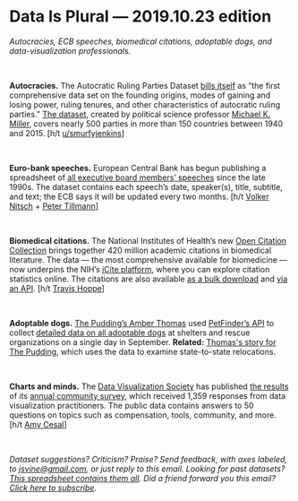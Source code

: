 Data Is Plural — 2019.10.23 edition
===================================

*Autocracies, ECB speeches, biomedical citations, adoptable dogs, and data-visualization professionals.*

&nbsp;

**Autocracies.** The Autocratic Ruling Parties Dataset [bills itself](https://journals.sagepub.com/doi/full/10.1177/0022002719876000) as “the first comprehensive data set on the founding origins, modes of gaining and losing power, ruling tenures, and other characteristics of autocratic ruling parties.” [The dataset](https://sites.google.com/site/mkmtwo/data), created by political science professor [Michael K. Miller](https://sites.google.com/site/mkmtwo/home), covers nearly 500 parties in more than 150 countries between 1940 and 2015. [h/t [u/smurfyjenkins](https://www.reddit.com/r/datasets/comments/dgve6r/new_dataset_on_all_autocratic_ruling_parties/)]

&nbsp;

**Euro-bank speeches.** European Central Bank has begun publishing a spreadsheet of [all executive board members’ speeches](https://www.ecb.europa.eu/press/key/html/downloads.en.html) since the late 1990s. The dataset contains each speech’s date, speaker(s), title, subtitle, and text; the ECB says it will be updated every two months. [h/t [Volker Nitsch](https://twitter.com/nitschv/status/1184048455741857793) + [Peter Tillmann](https://twitter.com/peterhtillmann/status/1183833071050727430)]

&nbsp;

**Biomedical citations.** The National Institutes of Health’s new [Open Citation Collection](https://journals.plos.org/plosbiology/article?id=10.1371/journal.pbio.3000385) brings together 420 million academic citations in biomedical literature. The data — the most comprehensive available for biomedicine — now underpins the NIH’s [iCite platform](https://icite.od.nih.gov/), where you can explore citation statistics online. The citations are also available [as a bulk download](https://doi.org/10.35092/yhjc.c.4586573) and [via an API](https://icite.od.nih.gov/api). [h/t [Travis Hoppe](https://twitter.com/metasemantic/status/1182358118564450304)]

&nbsp;

**Adoptable dogs.** [The Pudding’s Amber Thomas](https://pudding.cool/author/amber-thomas/) used [PetFinder’s API](https://www.petfinder.com/developers/api-docs) to collect [detailed data on all adoptable dogs](https://github.com/the-pudding/data/tree/master/dog-shelters) at shelters and rescue organizations on a single day in September. **Related:** [Thomas's story for The Pudding](https://pudding.cool/2019/10/shelters/), which uses the data to examine state-to-state relocations.

&nbsp;

**Charts and minds.** The [Data Visualization Society](https://www.datavisualizationsociety.com/) has published [the results](https://github.com/data-visualization-society/data_visualization_survey) of its [annual community survey](https://docs.google.com/forms/d/e/1FAIpQLSe-CMHrt1gYOxO9Tdk6cjyLIpJnAJMDjS94OBDHi6YU2g3sBA/viewform), which received 1,359 responses from data visualization practitioners. The public data contains answers to 50 questions on topics such as compensation, tools, community, and more. [h/t [Amy Cesal](https://www.amycesal.com/)]

&nbsp;

*Dataset suggestions? Criticism? Praise? Send feedback, with axes labeled, to jsvine@gmail.com, or just reply to this email. Looking for past datasets? [This spreadsheet contains them all](https://docs.google.com/spreadsheets/d/1wZhPLMCHKJvwOkP4juclhjFgqIY8fQFMemwKL2c64vk). Did a friend forward you this email? [Click here to subscribe](https://tinyletter.com/data-is-plural).*